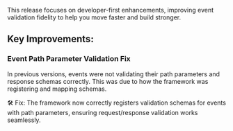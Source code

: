 
This release focuses on developer-first enhancements, improving event validation fidelity to help you move faster and build stronger.

## Key Improvements:

### Event Path Parameter Validation Fix
In previous versions, events were not validating their path parameters and response schemas correctly. This was due to how the framework was registering and mapping schemas.

🛠 Fix: The framework now correctly registers validation schemas for events with path parameters, ensuring request/response validation works seamlessly.